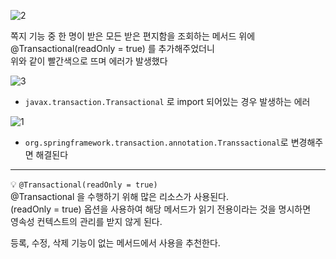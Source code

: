 ![2](https://user-images.githubusercontent.com/115622936/226861022-ad105629-bd37-4913-86fa-e6a22354930d.png)  
  
쪽지 기능 중 한 명이 받은 모든 받은 편지함을 조회하는 메서드 위에 @Transactional(readOnly = true) 를 추가해주었더니  
위와 같이 빨간색으로 뜨며 에러가 발생했다 
  
  
![3](https://user-images.githubusercontent.com/115622936/226860951-a16c9a25-b710-465e-9f18-04546b957dea.png)  
  
- ``` javax.transaction.Transactional ``` 로 import 되어있는 경우 발생하는 에러  


![1](https://user-images.githubusercontent.com/115622936/226862490-7b400a62-5e3a-4b91-a445-8c4b42727a81.png)
  
- ``` org.springframework.transaction.annotation.Transsactional ```로 변경해주면 해결된다  
  

-----------------------------
      
💡 ``` @Transactional(readOnly = true) ```   
@Transactional 을 수행하기 위해 많은 리소스가 사용된다.  
(readOnly = true) 옵션을 사용하여 해당 메서드가 읽기 전용이라는 것을 명시하면  
영속성 컨텍스트의 관리를 받지 않게 된다.  
  
등록, 수정, 삭제 기능이 없는 메서드에서 사용을 추천한다.



